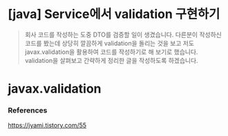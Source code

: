# [java] Service에서 validation 구현하기

> 회사 코드를 작성하는 도중 DTO를 검증할 일이 생겼습니다. 다른분이 작성하신 코드를 봤는데 상당히 깔끔하게 validation을 돌리는 것을 보고 저도 javax.validation을 활용하여 코드를 작성하기로 해 보기로 했습니다. validation을 살펴보고 간략하게 정리한 글을 작성하도록 하겠습니다.

# javax.validation







### References

https://jyami.tistory.com/55